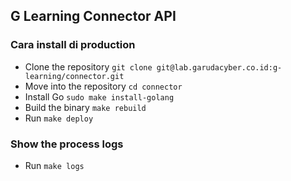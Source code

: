 ## G Learning Connector API

### Cara install di production
- Clone the repository `git clone git@lab.garudacyber.co.id:g-learning/connector.git`
- Move into the repository `cd connector`
- Install Go `sudo make install-golang`
- Build the binary `make rebuild`
- Run `make deploy`

### Show the process logs
- Run `make logs`
